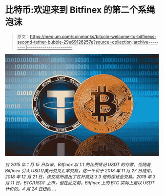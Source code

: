# 比特币:欢迎来到 Bitfinex 的第二个系绳泡沫

> 原文：<https://medium.com/coinmonks/bitcoin-welcome-to-bitfinexs-second-tether-bubble-29e69126257e?source=collection_archive---------1----------------------->

![](img/ecfb8e67651b3690f0e709c29cfebf3c.png)

*自 2015 年 1 月 15 日以来，Bitfinex 以 1:1 的比例贷记 USDT 的存款，但随着 Bitfinex 引入 USDT/美元交叉汇率交易，这一平价于 2018 年 11 月 27 日结束。2018 年 12 月 21 日，该交易所推出了杠杆高达 3.3 倍的保证金交易。2019 年 3 月 11 日，BTC/USDT 上市，但在此之前，Bitfinex 上的 BTC 实际上是以 USDT 计价的。4 月 24 日纽约* …